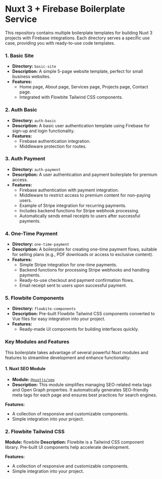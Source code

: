# Nuxt 3 + Firebase Boilerplate Service

This repository contains multiple boilerplate templates for building Nuxt 3 projects with Firebase integrations. Each directory serves a specific use case, providing you with ready-to-use code templates.

### 1. Basic Site
- **Directory:** `basic-site`
- **Description:** A simple 5-page website template, perfect for small business websites.
- **Features:**
  - Home page, About page, Services page, Projects page, Contact page.
  - Integrated with Flowbite Tailwind CSS components.

### 2. Auth Basic
- **Directory:** `auth-basic`
- **Description:** A basic user authentication template using Firebase for sign-up and login functionality.
- **Features:**
  - Firebase authentication integration.
  - Middleware protection for routes.

### 3. Auth Payment
- **Directory:** `auth-payment`
- **Description:** A user authentication and payment boilerplate for premium access.
- **Features:**
  - Firebase authentication with payment integration.
  - Middleware to restrict access to premium content for non-paying users.
  - Example of Stripe integration for recurring payments.
  - Includes backend functions for Stripe webhook processing.
  - Automatically sends email receipts to users after successful payments.

### 4. One-Time Payment
- **Directory:** `one-time-payment`
- **Description:** A boilerplate for creating one-time payment flows, suitable for selling plans (e.g., PDF downloads or access to exclusive content).
- **Features:**
  - Simple Stripe integration for one-time payments.
  - Backend functions for processing Stripe webhooks and handling payments.
  - Ready-to-use checkout and payment confirmation flows.
  - Email receipt sent to users upon successful payment.

### 5. Flowbite Components
- **Directory:** `flowbite-components`
- **Description:** Pre-built Flowbite Tailwind CSS components converted to Vue files for easy integration into your project.
- **Features:**
  - Ready-made UI components for building interfaces quickly.

### Key Modules and Features

This boilerplate takes advantage of several powerful Nuxt modules and features to streamline development and enhance functionality:

#### 1. Nuxt SEO Module
- **Module:** [`@nuxtjs/seo`](https://nuxtseo.com/)
- **Description:** This module simplifies managing SEO-related meta tags and Open Graph properties. It automatically generates SEO-friendly meta tags for each page and ensures best practices for search engines.

**Features:**
  - A collection of responsive and customizable components.
  - Simple integration into your project.

### 2. Flowbite Tailwind CSS
**Module:** flowbite
**Description:** Flowbite is a Tailwind CSS component library. Pre-built UI components help accelerate development.

**Features:**
  - A collection of responsive and customizable components.
  - Simple integration into your project.
